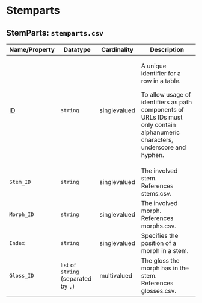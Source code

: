 # Stemparts


## StemParts: `stemparts.csv`

Name/Property | Datatype | Cardinality | Description
 --- | --- | --- | --- 
[ID](http://cldf.clld.org/v1.0/terms.rdf#id) | `string` | singlevalued | <div> <p>A unique identifier for a row in a table.</p> <p> To allow usage of identifiers as path components of URLs IDs must only contain alphanumeric characters, underscore and hyphen. </p> </div> 
`Stem_ID` | `string` | singlevalued | The involved stem.<br>References stems.csv.
`Morph_ID` | `string` | singlevalued | The involved morph.<br>References morphs.csv.
`Index` | `string` | singlevalued | Specifies the position of a morph in a stem.
`Gloss_ID` | list of `string` (separated by `,`) | multivalued | The gloss the morph has in the stem.<br>References glosses.csv.